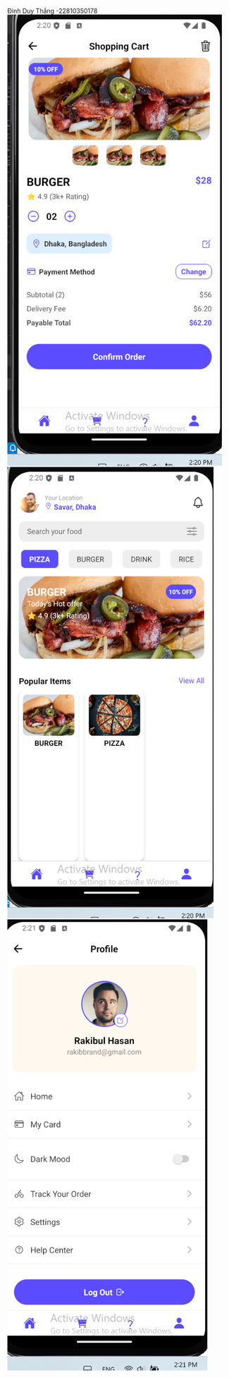 Đinh Duy Thắng -22810350178
![alt text](image.png)
![alt text](image-1.png)
![alt text](image-2.png)
